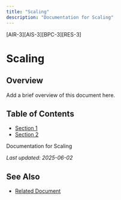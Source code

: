 ```yaml
---
title: "Scaling"
description: "Documentation for Scaling"
---
```


[AIR-3][AIS-3][BPC-3][RES-3]


<!-- markdownlint-disable MD013 line-length -->

# Scaling

## Overview

Add a brief overview of this document here.

## Table of Contents

- [Section 1](#section-1)
- [Section 2](#section-2)


Documentation for Scaling

*Last updated: 2025-06-02*

## See Also

- [Related Document](#related-document)

